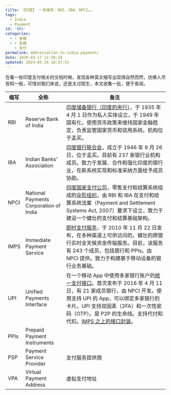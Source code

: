 ```yaml
---
title: 【印度】 一些缩写：RBI、IBA、NPCI……
tags:
  - India
  - Payment
id: '901'
categories:
  - - 金融
  - - 金融
    - 支付
permalink: abbreviation-in-india-payment/
date: 2020-03-17 11:39:34
updated: 2024-05-26 18:37:51
---
```

在看一些印度支付相关的文档时候，发现各种英文缩写出现得自然而然，仿佛人尽皆知一般，可惜对我们来说，还是太过陌生，本文收集一批，便于查阅。

| 缩写 | 全称 | 备注 | 
| ---- | ---- | ---- |
| RBI | Reserve Bank of India | [印度储备银行（印度的央行）](https://www.investopedia.com/terms/r/rbi.asp)，于 1935 年 4 月 1 日作为私人实体设立，于 1949 年国有化，使用货币政策来维持国家金融稳定，负责监管国家货币和信用系统。机构位于孟买。 |
| IBA | Indian Banks' Association | [印度银行联合会](https://en.wikipedia.org/wiki/Indian_Banks%27_Association)，成立于 1946 年 9 月 26 日，位于孟买。目前有 237 家银行业机构成员。致力于发展、合作和强化印度的银行业，在新系统实现和标准采纳方面给予成员协助。 |
| NPCI | National Payments Corporation of India | [印度国家支付公司](https://www.npci.org.in/about-us-background)，零售支付和结算系统组成的[伞形组织](https://en.wikipedia.org/wiki/Umbrella_organization)。由 RBI 和 IBA 在支付和结算系统法案（Payment and Settlement Systems Act, 2007）要求下设立，致力于建设一个健壮的支付和结算基础架构。 |
| IMPS | Immediate Payment Service | [即时支付服务](https://www.npci.org.in/product-overview/imps-product-overview)，于 2010 年 11 月 22 日发布，在多种渠道上可供访问的，健壮的跨银行实时全天候资金传输服务。目前，该服务有 243 个成员，包括银行和 PPIs。由 NPCI 提供。致力于构建基于移动设备的银行业务基础。 |
| UPI | Unified Payments Interface | 在一个移动 App 中使用多家银行账户的[统一支付接口](https://www.npci.org.in/product-overview/upi-product-overview)。首次发布于 2016 年 4 月 11 日，有 21 家成员银行，由 NPCI 开发。使用支持 UPI 的 App，可以绑定多家银行的卡片。UPI 支持双因素（2FA）和一次性密码（OTP）。是 P2P 的生命线。支持代付和代扣。[IMPS 之上的接口封装](https://www.quora.com/What-is-this-Unified-Payment-Interface-UPI-all-about)。 |
| PPIs | Prepaid Payment Instruments | |
| PSP | Payment Service Provider |  支付服务提供商 |
| VPA | Virtual Payment Address | 虚拟支付地址 |